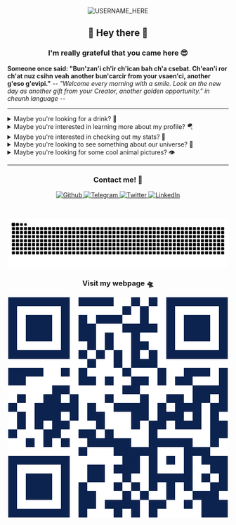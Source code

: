<p align="center">

  <img src="https://socialify.git.ci/nclsbayona/nclsbayona/image?description=1&descriptionEditable=Come%20check%20my%20profile!&font=Bitter&pattern=Signal&theme=Dark" alt="USERNAME_HERE" width="640" height="320" />

</p>

<h2 align="center">👋 Hey there 👋</h2>

<h3 align="center">I'm really grateful that you came here 😎</h3>

<!--p  align="center">
<img src="logo.png" alt="Logo" width="480">
</p-->


<p align="center">

  <strong align="center">Someone once said: &quot;Bun'zan'i ch'ir ch'ican bah ch'a csebat. Ch'ean'i ror ch'at nuz csihn veah another bun'carcir from your vsaen'ci,  another g'eso g'evipi.&quot;</strong>
  <i>-- &quot;Welcome every morning with a smile. Look on the new day as another gift from your Creator, another golden opportunity.&quot; in cheunh language --</i>

</p>


----

<details name="info">
<summary>Maybe you're looking for a drink? 🍹</summary>
<br />
<h4 align="center">Acapulco</h4>
<p align="center">

<img src="https://www.thecocktaildb.com/images/media/drink/il9e0r1582478841.jpg" alt="Drink image" />

</p>

<h5 align="center">Alcoholic - Ordinary Drink</h5>

<h5 align="center">Necessary ingredients</h5>
<table align="center">
<tr>
<td>
<table frame="box" rules="cols">
    <thead>
        <tr>
            <th style="padding-left: 1em; padding-right: 1em; text-align: center">Ingredient</th>
            <th style="padding-left: 1em; padding-right: 1em; text-align: center">Measure</th>
        </tr>
    </thead>
    <tbody>
        <tr>
            <td style="padding-left: 1em; padding-right: 1em; text-align: center; vertical-align: top">Light rum</td>
            <td style="padding-left: 1em; padding-right: 1em; text-align: center; vertical-align: top">1 1/2 oz </td>
        </tr>
        <tr>
            <td style="padding-left: 1em; padding-right: 1em; text-align: center; vertical-align: top">Triple sec</td>
            <td style="padding-left: 1em; padding-right: 1em; text-align: center; vertical-align: top">1 1/2 tsp </td>
        </tr>
        <tr>
            <td style="padding-left: 1em; padding-right: 1em; text-align: center; vertical-align: top">Lime juice</td>
            <td style="padding-left: 1em; padding-right: 1em; text-align: center; vertical-align: top">1 tblsp </td>
        </tr>
        <tr>
            <td style="padding-left: 1em; padding-right: 1em; text-align: center; vertical-align: top">Sugar</td>
            <td style="padding-left: 1em; padding-right: 1em; text-align: center; vertical-align: top">1 tsp </td>
        </tr>
        <tr>
            <td style="padding-left: 1em; padding-right: 1em; text-align: center; vertical-align: top">Egg white</td>
            <td style="padding-left: 1em; padding-right: 1em; text-align: center; vertical-align: top">1 </td>
        </tr>
        <tr>
            <td style="padding-left: 1em; padding-right: 1em; text-align: center; vertical-align: top">Mint</td>
            <td style="padding-left: 1em; padding-right: 1em; text-align: center; vertical-align: top">1 </td>
        </tr>
    </tbody>
</table>
</td>
</tr>
</table>



<p align="center">
Combine and shake all ingredients (except mint) with ice and strain into an old-fashioned glass over ice cubes. Add the sprig of mint and serve.
</p>

----

</details>


<details name="info">
<summary>Maybe you're interested in learning more about my profile? 🪂</summary>
<br />
<h5 align="center">👀 Visitor count</h5>
<p align="center">

<img src="https://profile-counter.glitch.me/nclsbayona/count.svg"/>

</p>
<p align="center">

<img src="https://img.shields.io/github/followers/nclsbayona?color=003153&logo=github&style=for-the-badge"/>
<img src="https://img.shields.io/github/last-commit/nclsbayona/nclsbayona?color=003153&logo=github&style=for-the-badge&label=Latest%20Profile%20Commit">

</p>
<p align="center">

<img src="https://github-profile-trophy.vercel.app/?username=nclsbayona&theme=dracula&no-frame=false&margin-w=5&margin-h=5&no-bg=true&column=4">

</p>

----

</details>


<details name="info">
<summary>Maybe you're interested in checking out my stats? 🐣</summary>
<br />
<h4 align="center">General GitHub Stats 🌀</h4>

<p align="center">

<!--h5>😃 General Overview</h5-->
<img src="https://github-readme-stats.vercel.app/api?username=nclsbayona&show_icons=true&count_private=true&include_all_commits=true&locale=en&theme=tokyonight" width="260">

<!--h5>Life-Time Stats Overview 😃</h5-->
<img src="https://github-readme-streak-stats.herokuapp.com/?user=nclsbayona&theme=algolia" width="260">

</p>

<br />

<h4 align="center">🤖 Programming Languages Stats</h4>

<p align="center">

<!--h5>Most Used Languages Stats 💾</h5-->
<img src="https://github-readme-stats.vercel.app/api/top-langs/?username=nclsbayona&show_icons=true&locale=en&langs_count=5&theme=tokyonight">

</p>

<br />

<h4 align="center">⌚General Weekly-Stats</h4>
<table align="center">
<tr>
<td>
<table frame="box" rules="cols">
    <thead>
        <tr>
            <th style="padding-left: 1em; padding-right: 1em; text-align: center">Language name</th>
            <th style="padding-left: 1em; padding-right: 1em; text-align: center">Time spent</th>
        </tr>
    </thead>
    <tbody>
    </tbody>
</table>
</td>
<td>
<table frame="box" rules="cols">
    <thead>
        <tr>
            <th style="padding-left: 1em; padding-right: 1em; text-align: center">OS name</th>
            <th style="padding-left: 1em; padding-right: 1em; text-align: center">Time spent</th>
        </tr>
    </thead>
    <tbody>
    </tbody>
</table>
</td>
</tr>
</table>

----
</details>


<details name="info">
<summary>Maybe you're looking to see something about our universe? 🔭</summary>

<br />
<h4 align="center">The Many Tails of Comet G3 ATLAS - ©️ Martin Mašek (FZU, Czech Academy of Sciences) &amp; Jakub Kuřák @ 2025-01-26</h4>
<p align="center">

<img src="https://apod.nasa.gov/apod/image/2501/AtlasParanal_Kurak_960.jpg" alt="The Many Tails of Comet G3 ATLAS image" />

</p>

<h5 align="center">Why does this comet have so many tails? C/2024 G3 (ATLAS) has developed several long and intricate tails visible from Earth's southern hemisphere over the past two weeks. Many observers reported seeing the impressive comet without any optical aid above the western horizon just after sunset. At least six different tails appear in the featured image captured five days ago from the dark skies above Paranal Observatory in Chile.  One possible cause for the multiple tails is dust and gas being expelled from the comet's rotating nucleus. The outward push of the Sun's complex solar wind may also play a role. The huge iceberg-like nucleus of Comet ATLAS appears to have broken up near its closest approach to the Sun two weeks ago.  Unfortunately, Comet ATLAS and its tails are expected to fade significantly over the coming weeks.    Your Sky Surprise: What picture did APOD feature on your birthday? (post 1995)</h5>

----

</details>

<details name="info">
<summary>Maybe you're looking for some cool animal pictures? 👁️</summary>

<br />
<table align="center">
<tr>
<td>
<img src="https://cdn.animality.xyz/dog/10.png" width="180"/>
</td>
<td>
<img src="https://cdn.animality.xyz/duck/9.png" width="180"/>
</td>
<td>
<img src="https://cdn.animality.xyz/fox/11.png" width="180"/>
</td>
</tr>
<tr>
<td>
<img src="https://cdn.animality.xyz/cat/1.png" width="180"/>
</td>
<td>
<img src="https://cdn.animality.xyz/bird/16.png" width="180"/>
</td>
<td>
<img src="https://cdn.animality.xyz/panda/7.png" width="180"/>
</td>
</tr>
<tr>
<td>
<img src="https://cdn.animality.xyz/redpanda/19.png" width="180"/>
</td>
<td>
<img src="https://cdn.animality.xyz/koala/11.png" width="180"/>
</td>
<td>
<img src="https://cdn.animality.xyz/whale/18.png" width="180"/>
</td>
</tr>
<tr>
<td>
<img src="https://cdn.animality.xyz/dolphin/0.png" width="180"/>
</td>
<td>
<img src="https://cdn.animality.xyz/kangaroo/24.png" width="180"/>
</td>
<td>
<img src="https://cdn.animality.xyz/rabbit/17.png" width="180"/>
</td>
</tr>
<tr>
<td>
<img src="https://cdn.animality.xyz/lion/15.png" width="180"/>
</td>
<td>
<img src="https://cdn.animality.xyz/bear/17.png" width="180"/>
</td>
<td>
<img src="https://cdn.animality.xyz/frog/11.png" width="180"/>
</td>
</tr>
<tr>
<td>
<img src="https://cdn.animality.xyz/penguin/17.png" width="180"/>
</td>
<td>
<img src="https://cdn.animality.xyz/axolotl/22.png" width="180"/>
</td>
<td>
<img src="https://cdn.animality.xyz/capybara/11.png" width="180"/>
</td>
</tr>
<tr>
<td>
<img src="https://cdn.animality.xyz/hedgehog/13.png" width="180"/>
</td>
<td>
<img src="https://cdn.animality.xyz/turtle/0.png" width="180"/>
</td>
<td>
<img src="https://cdn.animality.xyz/narwhal/14.png" width="180"/>
</td>
</tr>
<tr>
<td>
<img src="https://cdn.animality.xyz/squirrel/15.png" width="180"/>
</td>
<td>
<img src="https://cdn.animality.xyz/fish/9.png" width="180"/>
</td>
<td>
<img src="https://cdn.animality.xyz/horse/12.png" width="180"/>
</td>
</tr>
</table>

----

</details>


----

<h3 align="center">Contact me! 📇</h3>

<p align="center">
<a href="https://github.com/nclsbayona" target="_blank">
 <img alt="Github" src="https://img.shields.io/badge/GitHub-%2312180E.svg?&style=for-the-badge&logo=Github&logoColor=white">
</a>

<a href="https://t.me/nclsbayona" target="_blank">
 <img alt="Telegram" src="https://img.shields.io/badge/-TELEGRAM-blue?&style=for-the-badge&logo=telegram&logoColor=white">
</a>

<a href="https://twitter.com/nclsbayona" target="_blank">
 <img alt="Twitter" src="https://img.shields.io/badge/twitter-%231DA1F2.svg?&style=for-the-badge&logo=twitter&logoColor=white">
</a>

<a href="https://www.linkedin.com/in/nclsbayona" target="_blank">
 <img alt="LinkedIn" src="https://img.shields.io/badge/-LINKEDIN-lightblue?&style=for-the-badge&logo=linkedin&logoColor=white">
</a>

<!-- <a href="https://instagram.com/" target="_blank">
 <img alt="Instagram" src="https://img.shields.io/badge/-INSTAGRAM-critical?&style=for-the-badge&logo=instagram&logoColor=white">
</a>

<a href="https://www.discord.com/channels/" target="_blank">
 <img alt="Discord" src="https://img.shields.io/badge/-DISCORD-darkblue?&style=for-the-badge&logo=discord&logoColor=white">
</a> !-->


</p>

<br />


<p align="center">

<img src="https://raw.githubusercontent.com/nclsbayona/nclsbayona/output/github-contribution-grid-snake-sissa.svg">

</p>


<h3 align="center">Visit my webpage 🛸</h3>
<p align="center"><a href="https://nclsbayona.github.io" target="_blank">
 <img src="QR.png">
</a></p>

</p>

